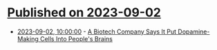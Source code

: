 # [Published on 2023-09-02](index.md)

* [2023-09-02, 10:00:00](https://science.slashdot.org/story/23/09/02/0150234/a-biotech-company-says-it-put-dopamine-making-cells-into-peoples-brains?utm_source=rss1.0mainlinkanon&utm_medium=feed) - [A Biotech Company Says It Put Dopamine-Making Cells Into People's Brains](https://science.slashdot.org/story/23/09/02/0150234/a-biotech-company-says-it-put-dopamine-making-cells-into-peoples-brains?utm_source=rss1.0mainlinkanon&utm_medium=feed)

